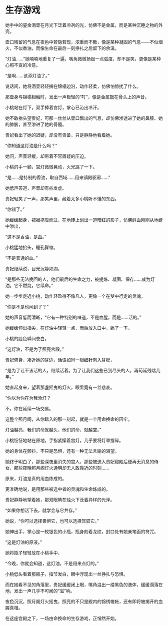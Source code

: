 # 生存游戏 


她手中的鎏金酒壶在月光下泛着冷冽的光，仿佛不是金属，而是某种沉睡之物的外壳。

壶口残留的气息在夜色中若隐若现，浓重而不散，像是某种凝固的气息——不似烟火，不似香油，而像生命在最后一刻挣扎之后留下的余温。

“灯油……”她喃喃地重复了一遍，嘴角微微扬起一点弧度，却不是笑，更像是某种心照不宣的冷意。

“是啊……该添灯油了。”

说话间，她将酒壶轻轻搁在锦榻边沿，动作轻柔，仿佛怕惊扰了什么。

那壶身与锦榻相触时，发出一声极轻的“叮”，像是金属敲在骨头上的声音。

小桃站在灯下，双手捧着宫灯，掌心已沁出冷汗。

她不敢抬头望贵妃，可那一丝丝从壶口飘出的气息，却仿佛渗透进了她的鼻腔、她的肺腑，甚至渗进了她的骨髓。

贵妃看出了她的迟疑，却没有责备，只是静静地看着她。

“你知道这灯油是什么吗？”

她问，声音轻缓，却带着不容置疑的压迫。

小桃的手一颤，宫灯微微晃动，火光跳了一下。

“是……是特制的香油，取自西域……用来镇殿驱邪……”

她低声答道，声音却有些发虚。

贵妃轻笑了一声，那笑声里，藏着太多小桃听不懂的东西。

“你错了。”

她缓缓起身，裙裾拖曳而过，在地砖上划出一道暗红的影子，仿佛鲜血刚刚从地缝中渗出，

“这不是香油，是血。”

小桃猛地抬头，瞳孔骤缩。

“不是普通的血。”

贵妃继续说，目光沉静如湖，

“是那些无法挽回的人，他们最后的生命之力，被提炼、凝固、保存……成为灯油。它不燃烧，它续命。”

她一步步走近小桃，动作轻盈得不像凡人，更像一个在梦中行走的灵魂。

“你是不是也闻到了？”

她的声音低而清晰，“它有一种特别的味道，不是血腥，而是……活的。”

她缓缓伸出指尖，在灯油中轻轻一点，而后放入口中，舔了一下。

小桃的脸色瞬间苍白。

“这灯油，不是为了照亮宫殿。”

贵妃俯身，凑近她的耳边，话语如同一根细针刺入耳膜，

“是为了让不该活的人，继续活着。为了让我们这些已到尽头的人，再苟延残喘几年。”

她直起身来，望着那盏摇曳的灯火，眼里竟有一丝悲哀。

“你以为你在为我添灯？

不，你在延续一场交易。

这整个照月阁，从你踏入的那一刻起，就是一个用命换命的囚牢。

灯油越亮，我们的命就越久，他们的命，就越空。”

小桃怔怔地站在原地，手指紧攥着宫灯，几乎要将灯罩捏碎。

她的身体在颤抖，不只是恐惧，还有一种无法言喻的渴望。

她终于明白了，那些深夜里消失的宫人，那些被送入贵妃寝殿后便再无消息的侍女，那些夜晚照月阁灯火通明却无人敢靠近的时刻……

原来，灯油是真的用血炼成的。

更准确地说，是用那些被选中者的灵魂和生命炼成的。

贵妃静静地望着她，那双眼睛在烛火下泛着异样的光泽。

“如果你想活下去，就学会与它共存。”

她说，“你可以选择畏惧它，也可以选择驾驭它。”

她伸出手，掌心是一枚银色的小瓶，瓶身刻着龙纹，封口处有她亲笔画的符咒。

“这是灯油的原液。”

她将瓶子轻轻放在小桃手中，

“今晚，你就会知道，这灯油，不是用来点灯的。”

小桃低头看着那瓶子，指节发白，眼中浮现出一丝挣扎与恐惧。

而在她看不见的角落里，贵妃缓缓闭上眼，嘴角溢出一缕黑色的液体，缓缓滴落在地，发出一声几乎不可闻的“滋”响。

夜色沉沉，照月阁灯火摇曳，照亮的不只是殿内的锦绣帷帐，还有即将被揭开的血腥真相。

在这座宫殿之下，一场由命换命的生存游戏，正悄然开始。
